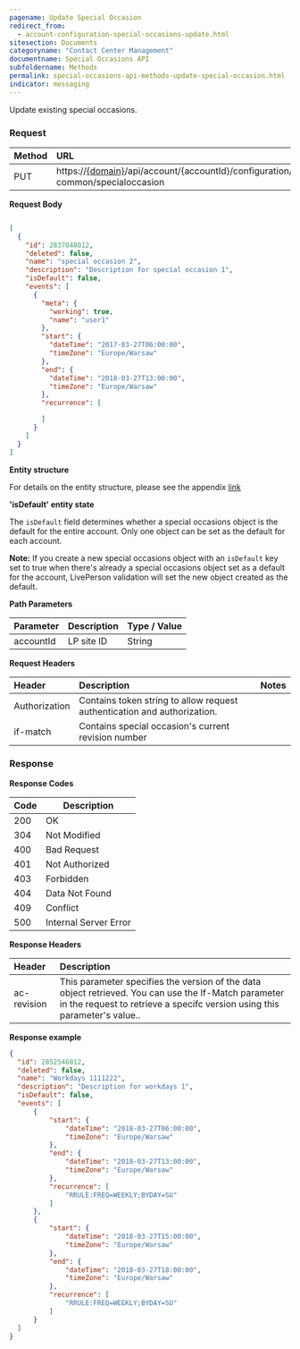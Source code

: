 ```yaml
---
pagename: Update Special Occasion
redirect_from:
  - account-configuration-special-occasions-update.html
sitesection: Documents
categoryname: "Contact Center Management"
documentname: Special Occasions API
subfoldername: Methods
permalink: special-occasions-api-methods-update-special-occasion.html
indicator: messaging
---
```


Update existing special occasions.

### Request

| Method | URL |
| :-------- | :------ |
| PUT  | https://[{domain}](/agent-domain-domain-api.html)/api/account/{accountId}/configuration/ac-common/specialoccasion |

**Request Body**

```json

[
  {
    "id": 2837048012,
    "deleted": false,
    "name": "special occasion 2",
    "description": "Description for special occasion 1",
    "isDefault": false,
    "events": [
      {
        "meta": {
          "working": true,
          "name": "user1"
        },
        "start": {
          "dateTime": "2017-03-27T06:00:00",
          "timeZone": "Europe/Warsaw"
        },
        "end": {
          "dateTime": "2018-03-27T13:00:00",
          "timeZone": "Europe/Warsaw"
        },
        "recurrence": [

        ]
      }
    ]
  }
]
```

**Entity structure**

For details on the entity structure, please see the appendix [link](special-occasions-api-appendix.html)

**'isDefault' entity state**

The `isDefault` field determines whether a special occasions object is the default for the entire account. Only one object can be set as the default for each account.

**Note:** If you create a new special occasions object with an `isDefault` key set to true when there's already a special occasions object set as a default for the account, LivePerson validation will set the new object created as the default.

**Path Parameters**

 |Parameter  |Description |  Type / Value |
 |:----------- | :------------ | :--------------- |
 |accountId | LP site ID | String  |

**Request Headers**

 |Header | Description| Notes |
 |:------- | :-------------- | :--- |
 |Authorization | Contains token string to allow request authentication and authorization. |
 if-match|Contains special occasion's current revision number

### Response

**Response Codes**

| Code | Description           |
|------|-----------------------|
| 200  | OK                    |
| 304  | Not Modified          |
| 400  | Bad Request           |
| 401  | Not Authorized        |
| 403  | Forbidden             |
| 404  | Data Not Found        |
| 409  | Conflict              |
| 500  | Internal Server Error |

**Response Headers**

 |Header|  Description|
 |:-------|   :-----  |
 |ac-revision|  This parameter specifies the version of the data object retrieved. You can use the If-Match parameter in the request to retrieve a specifc version using this parameter's value..|

 **Response example**

```json
{
  "id": 2852546012,
  "deleted": false,
  "name": "Workdays 1111222",
  "description": "Description for workdays 1",
  "isDefault": false,
  "events": [
      {
          "start": {
              "dateTime": "2018-03-27T06:00:00",
              "timeZone": "Europe/Warsaw"
          },
          "end": {
              "dateTime": "2018-03-27T13:00:00",
              "timeZone": "Europe/Warsaw"
          },
          "recurrence": [
              "RRULE:FREQ=WEEKLY;BYDAY=SU"
          ]
      },
      {
          "start": {
              "dateTime": "2018-03-27T15:00:00",
              "timeZone": "Europe/Warsaw"
          },
          "end": {
              "dateTime": "2018-03-27T18:00:00",
              "timeZone": "Europe/Warsaw"
          },
          "recurrence": [
              "RRULE:FREQ=WEEKLY;BYDAY=SU"
          ]
      }
  ]
}
```